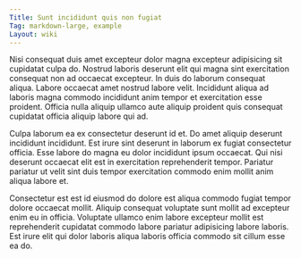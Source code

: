 ```yaml
---
Title: Sunt incididunt quis non fugiat
Tag: markdown-large, example
Layout: wiki
---
```

Nisi consequat duis amet excepteur dolor magna excepteur adipisicing sit cupidatat culpa do. Nostrud laboris deserunt elit qui magna sint exercitation consequat non ad occaecat excepteur. In duis do laborum consequat aliqua. Labore occaecat amet nostrud labore velit. Incididunt aliqua ad laboris magna commodo incididunt anim tempor et exercitation esse proident. Officia nulla aliquip ullamco aute aliquip proident quis consequat cupidatat officia aliquip labore qui ad.

Culpa laborum ea ex consectetur deserunt id et. Do amet aliquip deserunt incididunt incididunt. Est irure sint deserunt in laborum ex fugiat consectetur officia. Esse labore do magna eu dolor incididunt ipsum occaecat. Qui nisi deserunt occaecat elit est in exercitation reprehenderit tempor. Pariatur pariatur ut velit sint duis tempor exercitation commodo enim mollit anim aliqua labore et.

Consectetur est est id eiusmod do dolore est aliqua commodo fugiat tempor dolore occaecat mollit. Aliquip consequat voluptate sunt mollit ad excepteur enim eu in officia. Voluptate ullamco enim labore excepteur mollit est reprehenderit cupidatat commodo labore pariatur adipisicing labore laboris. Est irure elit qui dolor laboris aliqua laboris officia commodo sit cillum esse ea do.